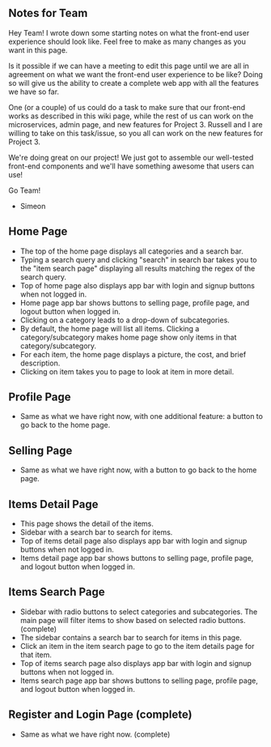 ## Notes for Team

Hey Team! I wrote down some starting notes on what the front-end user experience should look like.
Feel free to make as many changes as you want in this page.

Is it possible if we can have a meeting to edit this page until we are all in agreement
on what we want the front-end user experience to be like? Doing so will give us the ability
to create a complete web app with all the features we have so far.

One (or a couple) of us could do a task to make sure that
our front-end works as described in this wiki page, while the rest
of us can work on the microservices, admin page, and new features for Project 3. Russell and I are willing
to take on this task/issue, so you all can work on the new features for Project 3.

We're doing great on our project! We just got to assemble our well-tested front-end components
and we'll have something awesome that users can use! 

Go Team! 

- Simeon

## Home Page

* The top of the home page displays all categories and a search bar.
* Typing a search query and clicking "search" in search bar takes you to the "item search page"
  displaying all results matching the regex of the search query. 
* Top of home page also displays app bar with login and signup buttons when not logged in.
* Home page app bar shows buttons to selling page, profile page, and logout button when logged in.
* Clicking on a category leads to a drop-down of subcategories.
* By default, the home page will list all items. Clicking a category/subcategory
makes home page show only items in that category/subcategory.
* For each item, the home page displays a picture, the cost, and brief description.
* Clicking on item takes you to page to look at item in more detail.

## Profile Page

* Same as what we have right now, with one additional feature: a button to go
back to the home page.

## Selling Page

* Same as what we have right now, with a button to go back
to the home page.


## Items Detail Page

* This page shows the detail of the items.
* Sidebar with a search bar to search for items. 
* Top of items detail page also displays app bar with login and signup buttons when not logged in.
* Items detail page app bar shows buttons to selling page, profile page, and logout button when logged in.

## Items Search Page

* Sidebar with radio buttons to select categories and subcategories. The main page will filter items
to show based on selected radio buttons. (complete)
* The sidebar contains a search bar to search for items in this page.
* Click an item in the item search page to go to the item details page for that item.
* Top of items search page also displays app bar with login and signup buttons when not logged in.
* Items search page app bar shows buttons to selling page, profile page, and logout button when logged in.


## Register and Login Page (complete)

* Same as what we have right now. (complete)




